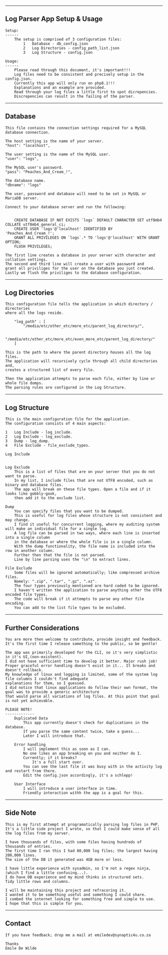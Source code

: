 -----------------------------------------------------------------------------------------------
Log Parser App Setup & Usage
-----------------------------------------------------------------------------------------------

    Setup:
    ------
        The setup is comprised of 3 configuration files:
            1   Database - db_config.json
            2   Log Directories - config_path_list.json
            3   Log Structure - config.json

    Usage:
    ------
        Please read through this document, it's important!!!
        Log files need to be consistent and precisely setup in the config.json.
        Currently this app will only run on php8.1!!!
        Explanations and an example are provided.
        Read through your log files a little first to spot dicrepencies.
        Discrepencies can result in the failing of the parser.

-----------------------------------------------------------------------------------------------
Database
-----------------------------------------------------------------------------------------------

    This file contains the connection settings required for a MySQL database connection.
    
    The host setting is the name of your server.
    "host": "localhost",

    The user setting is the name of the MySQL user.
    "user": "logs",

    The MySQL user's password.
    "pass": "Peaches_And_Cream_!",

    The database name.
    "dbname": "logs"

    The user, password and database will need to be set in MySQL or MariaDB server.

    Connect to your database server and run the following:


        CREATE DATABASE IF NOT EXISTS `logs` DEFAULT CHARACTER SET utf8mb4 COLLATE utf8mb4_general_ci;
        CREATE USER 'logs'@'localhost' IDENTIFIED BY 'Peaches_And_Cream_!'; 
        GRANT ALL PRIVILEGES ON `logs`.* TO 'logs'@'localhost' WITH GRANT OPTION;
        FLUSH PRIVILEGES;

    The first line creates a database in your server with character and collation settings.
    The second and third line will create a user with password and
    grant all priviliges for the user on the database you just created.
    Lastly we flush the priviliges to the database configuration.

-----------------------------------------------------------------------------------------------
Log Directories
-----------------------------------------------------------------------------------------------

    This configuration file tells the application in which directory / directories 
    where all the logs reside.

        "log_path" : [
            "/media/etc/other_etc/more_etc/parent_log_directory/",

            "/media/etc/other_etc/more_etc/even_more_etc/parent_log_directory/"
        ]

    This is the path to where the parent directory houses all the log files.
    The application will recursively cycle through all child directories and,
    creates a structured list of every file.

    Then the application attempts to parse each file, either by line or whole file dumps.
    The parsing rules are configured in the Log Structure.

-----------------------------------------------------------------------------------------------
Log Structure
-----------------------------------------------------------------------------------------------

    This is the main configuration file for the application.
    The configuration consists of 4 main aspects:

    1   Log Include - log_include.
    2   Log Exclude - log_exclude.
    3   Dump - log_dump.
    4   File Exclude - file_exclude_types.

    Log Include


    Log Exclude
        This is a list of files that are on your server that you do not want to parse.
        In my list, I include files that are not UTF8 encoded, such as binary and database files.
        The app will break on these file types. Open a file and if it looks like gobbly-gook, 
        then add it to the exclude list.

    Dump
        You can specify files that you want to be dumped. 
        This is useful for log files whose structure is not consistent and may change.
        I find it useful for concurrent logging, where my auditing system will make an individual file for a single log.
        A log file can be parsed in two ways, where each line is inserted into a single column 
        in the database or where the whole file is in a single column.
        With the dump functionality, the file name is included into the row in another column.
        Further then that the file is not parsed.
        Line by line parsing uses the "\n" to extract lines.

    File Exclude
        Some files will be ignored automatically; like compressed archive files.
        Namely: ".zip", ".tar", ".gz", ".xz".
        The four types previously mentioned are hard coded to be ignored.
        I haven't written the application to parse anything other the UTF8 encoded file types.
        The code will break if it attempts to parse any other file encoding.
        You can add to the list file types to be excluded.

-----------------------------------------------------------------------------------------------
Further Considerations
-----------------------------------------------------------------------------------------------

    You are more then welcome to contribute, provide insight and feedback.
    It's the first time I release something to the public, so be gentle!

    The app was primarily developed for the CLI, so it's very simplistic in it's UI,(non-existent).
    I did not have sufficient time to develop it better. Major rush job!
    Proper graceful error handling doesn't exist in it... It breaks and doesn't rollback.
    My knowledge of linux and logging is limited, some of the system log file columns I couldn't find adequate 
    explanations for them, so I guessed.
    I did notice that linux applications do follow their own format, the goal was to provide a generic architecture 
    that would parse all variations of log files. At this point that goal is not yet achievable.

    PLEASE NOTE!
    -------------
        Duplicated Data
            This app currently doesn't check for duplications in the database. 
            If you parse the same content twice, take a guess...
            Later I will introduce that.

        Error handling
            I will implement this as soon as I can.
            No one likes an app breaking on you and neither do I.
            Currently; if it breaks? 
                It's a full start over. 
            You can see the last file it was busy with in the activity log and restart from there.
            Edit the config.json accordingly, it's a schlepp!

        User Interface
            I will introduce a user interface in time.
            Friendly interaction withh the app is a goal for this.
-----------------------------------------------------------------------------------------------
Side Note
-----------------------------------------------------------------------------------------------

    This is my first attempt at programatically parsing log files in PHP.
    It's a little side project I wrote, so that I could make sense of all the log files from my server.
    
    I have thousands of files, with some files having hundreds of thousands of entries.
    The first time I ran this I had 80,000 log files; the largest having 200,000 lines.
    The size of the DB it generated was 4GB more or less.

    I have little experience with sysadmin, so I'm not a regex ninja, (which I find a little confusing...).
    I do have DB experience and my mind thinks in structured sets. 
    Tidy little rows and columns.
    
    I will be maintaining this project and refracoring it. 
    I wanted it to be something useful and something I could share. 
    I combed the internet looking for something free and simple to use.
    I hope that this is simple for you.

-----------------------------------------------------------------------------------------------
Contact
-----------------------------------------------------------------------------------------------

    If you have feedback; drop me a mail at emiledev@synaptic4u.co.za

    Thanks
    Emile De Wilde
